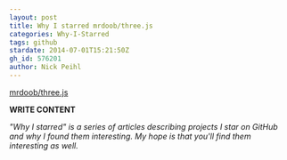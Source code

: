 ```yaml
---
layout: post
title: Why I starred mrdoob/three.js
categories: Why-I-Starred
tags: github
stardate: 2014-07-01T15:21:50Z
gh_id: 576201
author: Nick Peihl
---
```


[mrdoob/three.js](star.repo.html_url)

**WRITE CONTENT**

*"Why I starred" is a series of articles describing projects I star on GitHub and why I found them interesting. My hope is that you'll find them interesting as well.*

